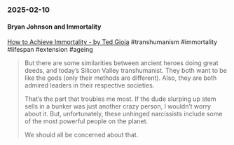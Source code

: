 ### 2025-02-10
#### Bryan Johnson and Immortality
[How to Achieve Immortality - by Ted Gioia](https://www.honest-broker.com/p/how-to-achieve-immortality) #transhumanism #immortality #lifespan #extension #ageing

> But there are some similarities between ancient heroes doing great deeds, and today’s Silicon Valley transhumanist. They both want to be like the gods (only their methods are different). Also, they are both admired leaders in their respective societies.
> 
> That’s the part that troubles me most. If the dude slurping up stem sells in a bunker was just another crazy person, I wouldn’t worry about it. But, unfortunately, these unhinged narcissists include some of the most powerful people on the planet.
> 
> We should all be concerned about that.

